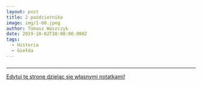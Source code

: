 ```yaml
---
layout: post
title: 2 października
image: img/1-08.jpeg
author: Tomasz Waszczyk
date: 2019-10-02T10:00:00.000Z
tags:
  - Historia
  - Giełda
---
```


### 

---

<a href="https://github.com/TomaszWaszczyk/historia.waszczyk.com/edit/master/src/content/october-2.md" target="_blank">Edytuj tę stronę dzieląc się własnymi notatkami!</a>

